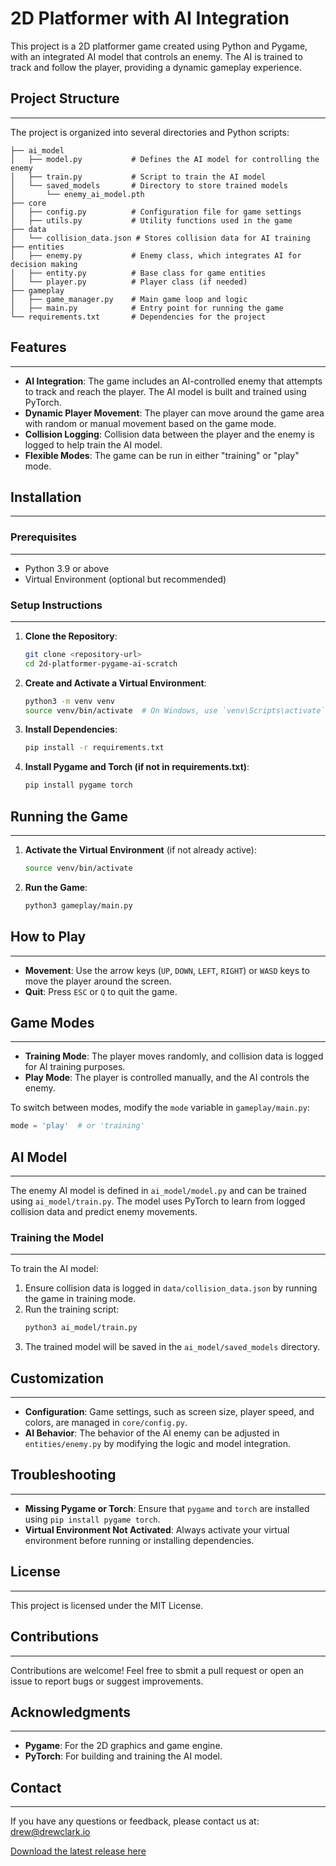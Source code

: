 # 2D Platformer with AI Integration

This project is a 2D platformer game created using Python and Pygame, with an integrated AI model that controls an enemy. The AI is trained to track and follow the player, providing a dynamic gameplay experience.

## Project Structure

---

The project is organized into several directories and Python scripts:

```plaintext
├── ai_model
│   ├── model.py           # Defines the AI model for controlling the enemy
│   ├── train.py           # Script to train the AI model
│   └── saved_models       # Directory to store trained models
│       └── enemy_ai_model.pth
├── core
│   ├── config.py          # Configuration file for game settings
│   ├── utils.py           # Utility functions used in the game
├── data
│   └── collision_data.json # Stores collision data for AI training
├── entities
│   ├── enemy.py           # Enemy class, which integrates AI for decision making
│   ├── entity.py          # Base class for game entities
│   └── player.py          # Player class (if needed)
├── gameplay
│   ├── game_manager.py    # Main game loop and logic
│   ├── main.py            # Entry point for running the game
└── requirements.txt       # Dependencies for the project
```

## Features

---

- **AI Integration**: The game includes an AI-controlled enemy that attempts to track and reach the player. The AI model is built and trained using PyTorch.
- **Dynamic Player Movement**: The player can move around the game area with random or manual movement based on the game mode.
- **Collision Logging**: Collision data between the player and the enemy is logged to help train the AI model.
- **Flexible Modes**: The game can be run in either "training" or "play" mode.

## Installation

---

### Prerequisites

---

- Python 3.9 or above
- Virtual Environment (optional but recommended)

### Setup Instructions

---

1. **Clone the Repository**:

    ```bash
    git clone <repository-url>
    cd 2d-platformer-pygame-ai-scratch
    ```

2. **Create and Activate a Virtual Environment**:

    ```bash
    python3 -m venv venv
    source venv/bin/activate  # On Windows, use `venv\Scripts\activate`
    ```

3. **Install Dependencies**:

    ```bash
    pip install -r requirements.txt
    ```

4. **Install Pygame and Torch (if not in requirements.txt)**:
    ```bash
    pip install pygame torch
    ```

## Running the Game

---

1. **Activate the Virtual Environment** (if not already active):

    ```bash
    source venv/bin/activate
    ```

2. **Run the Game**:
    ```bash
    python3 gameplay/main.py
    ```

## How to Play

---

- **Movement**: Use the arrow keys (`UP`, `DOWN`, `LEFT`, `RIGHT`) or `WASD` keys to move the player around the screen.
- **Quit**: Press `ESC` or `Q` to quit the game.

## Game Modes

---

- **Training Mode**: The player moves randomly, and collision data is logged for AI training purposes.
- **Play Mode**: The player is controlled manually, and the AI controls the enemy.

To switch between modes, modify the `mode` variable in `gameplay/main.py`:

```python
mode = 'play'  # or 'training'
```

## AI Model

---

The enemy AI model is defined in `ai_model/model.py` and can be trained using `ai_model/train.py`. The model uses PyTorch to learn from logged collision data and predict enemy movements.

### Training the Model

---

To train the AI model:

1. Ensure collision data is logged in `data/collision_data.json` by running the game in training mode.
2. Run the training script:
    ```bash
    python3 ai_model/train.py
    ```
3. The trained model will be saved in the `ai_model/saved_models` directory.

## Customization

---

- **Configuration**: Game settings, such as screen size, player speed, and colors, are managed in `core/config.py`.
- **AI Behavior**: The behavior of the AI enemy can be adjusted in `entities/enemy.py` by modifying the logic and model integration.

## Troubleshooting

---

- **Missing Pygame or Torch**: Ensure that `pygame` and `torch` are installed using `pip install pygame torch`.
- **Virtual Environment Not Activated**: Always activate your virtual environment before running or installing dependencies.

## License

---

This project is licensed under the MIT License.

## Contributions

---

Contributions are welcome! Feel free to sbmit a pull request or open an issue to report bugs or suggest improvements.

## Acknowledgments

---

- **Pygame**: For the 2D graphics and game engine.
- **PyTorch**: For building and training the AI model.

## Contact

----

If you have any questions or feedback, please contact us at: [drew@drewclark.io](mailto:drew@drewclark.io)

[Download the latest release here](https://github.com/life423/ai-platform-trainer/releases/tag/v0.1.0)
